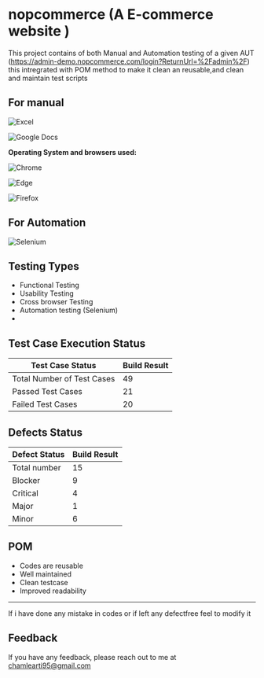 
# nopcommerce (A E-commerce website )

This project contains of both Manual and Automation testing of a given
AUT (https://admin-demo.nopcommerce.com/login?ReturnUrl=%2Fadmin%2F)
this intregrated with POM method to make it clean an reusable,and clean and maintain test scripts

## For manual

![Excel](https://img.shields.io/badge/Excel-%23217346?style=for-the-badge&logo=microsoft-excel&logoColor=white)

![Google Docs](https://img.shields.io/badge/Google%20Docs-%234285F4?style=for-the-badge&logo=google-docs&logoColor=white)

**Operating System and browsers used:**

![Chrome](https://img.shields.io/badge/Chrome-%234285F4?style=for-the-badge&logo=google-chrome&logoColor=white)

![Edge](https://img.shields.io/badge/Edge-%230078D7?style=for-the-badge&logo=microsoft-edge&logoColor=white)

![Firefox](https://img.shields.io/badge/Firefox-%23FF7139?style=for-the-badge&logo=firefox&logoColor=white)

## For Automation

![Selenium](https://img.shields.io/badge/Selenium-%2343B02A?style=for-the-badge&logo=selenium&logoColor=white)

## Testing Types

- Functional Testing
- Usability Testing
- Cross browser Testing
- Automation testing (Selenium)
- 
## Test Case Execution Status
| Test Case Status | Build Result |
|-----------------------------|---------------------|
| Total Number of Test Cases | 49 |
| Passed Test Cases | 21 |
| Failed Test Cases | 20 |
## Defects Status
| Defect Status | Build Result |
|-----------------|--------------|
| Total number | 15 |
| Blocker | 9 |
| Critical | 4 |
| Major | 1 |
| Minor | 6 |
## POM
- Codes are reusable
- Well maintained
- Clean testcase
- Improved readability
------------------------------------------------------------------------------------------
If i have done any mistake in codes or if left any defectfree feel to modify it
## Feedback
If you have any feedback, please reach out to me at
chamlearti95@gmail.com
